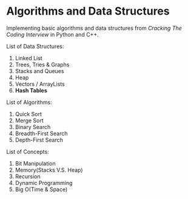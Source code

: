 # Algorithms and Data Structures    

Implementing basic algorithms and data structures from *Cracking The Coding Interview* in Python and C++.    
  
List of Data Structures:  
1. Linked List  
2. Trees, Tries & Graphs  
3. Stacks and Queues  
4. Heap  
5. Vectors / ArrayLists  
6. **Hash Tables**  


List of Algorithms:  
1. Quick Sort  
2. Merge Sort  
3. Binary Search  
4. Breadth-First Search  
5. Depth-First Search  


List of Concepts:  
1. Bit Manipulation  
2. Memory(Stacks V.S. Heap)  
3. Recursion  
4. Dynamic Programming  
5. Big O(Time & Space)  
